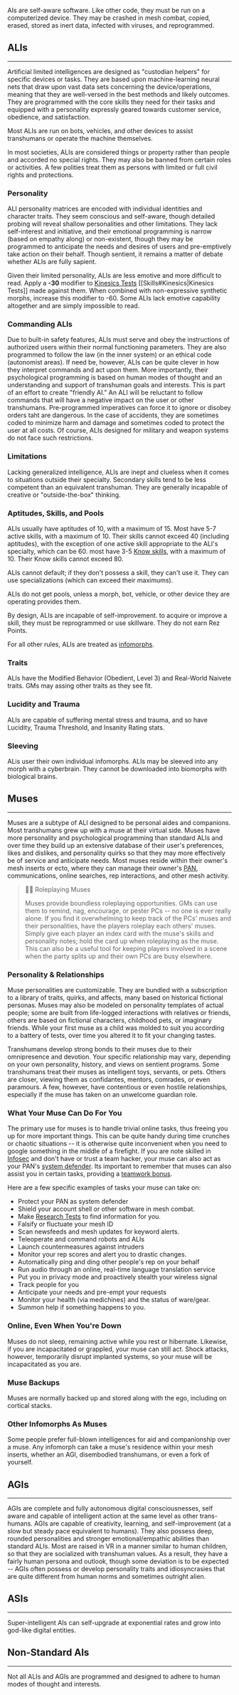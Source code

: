 AIs are self-aware software.  Like other code, they must be run on a computerized device.  They may be crashed in mesh combat, copied, erased, stored as inert data, infected with viruses, and reprogrammed.

## ALIs
---
Artificial limited intelligences are designed as "custodian helpers" for specific devices or tasks.  They are based upon machine-learning neural nets that draw upon vast data sets concerning the device/operations, meaning that they are well-versed in the best methods and likely outcomes.  They are programmed with the core skills they need for their tasks and equipped with a personality expressly geared towards customer service, obedience, and satisfaction.

Most ALIs are run on bots, vehicles, and other devices to assist transhumans or operate the machine themselves.

In most societies, ALIs are considered things or property rather than people and accorded no special rights.  They may also be banned from certain roles or activities.  A few polities treat them as persons with limited or full civil rights and protections.

### Personality
ALI personality matrices are encoded with individual identities and character traits.  They seem conscious and self-aware, though detailed probing will reveal shallow personalities and other limitations.  They lack self-interest and initiative, and their emotional programming is narrow (based on empathy along) or non-existent, though they may be programmed to anticipate the needs and desires of users and pre-emptively take action on their behalf.  Though sentient, it remains a matter of debate whether ALIs are fully sapient.

Given their limited personality, ALIs are less emotive and more difficult to read.  Apply a **-30** modifier to [Kinesics Tests](../Skills.md#Kinesics) [[Skills#Kinesics|Kinesics Tests]] made against them.  When combined with non-expressive synthetic morphs, increase this modifier to -60.  Some ALIs lack emotive capability altogether and are simply impossible to read.

### Commanding ALIs
Due to built-in safety features, ALIs must serve and obey the instructions of authorized users within their normal functioning parameters.  They are also programmed to follow the law (in the inner system) or an ethical code (autonomist areas).  If need be, however, ALIs can be quite clever in how they interpret commands and act upon them.  More importantly, their psychological programming is based on human modes of thought and an understanding and support of transhuman goals and interests.  This is part of an effort to create "friendly AI."  An ALI will be reluctant to follow commands that will have a negative impact on the user or other transhumans.  Pre-programmed imperatives can force it to ignore or disobey orders taht are dangerous.  In the case of accidents, they are sometimes coded to minimize harm and damage and sometimes coded to protect the user at all costs.  Of course, ALIs designed for military and weapon systems do not face such restrictions.

### Limitations
Lacking generalized intelligence, ALIs are inept and clueless when it comes to situations outside their specialty.  Secondary skills tend to be less competent than an equivalent transhuman.  They are generally incapable of creative or "outside-the-box" thinking.

### Aptitudes, Skills, and Pools
ALIs usually have aptitudes of 10, with a maximum of 15.  Most have 5-7 active skills, with a maximum of 10.  Their skills cannot exceed 40 (including aptitudes), with the exception of one active skill appropriate to the ALI's specialty, which can be 60.  most have 3-5 [Know skills](../Skills.md#Know), with a maximum of 10.  Their Know skills cannot exceed 80.

ALIs cannot default; if they don't possess a skill, they can't use it.  They can use specializations (which can exceed their maximums).

ALIs do not get pools, unless a morph, bot, vehicle, or other device they are operating provides them.

By design, ALIs are incapable of self-improvement.  to acquire or improve a skill, they must be reprogrammed or use skillware.  They do not earn Rez Points.

For all other rules, ALIs are treated as [infomorphs](Infomorphs.md).

### Traits
ALIs have the Modified Behavior (Obedient, Level 3) and Real-World Naivete traits.  GMs may assing other traits as they see fit.

### Lucidity and Trauma
ALIs are capable of suffering mental stress and trauma, and so have Lucidity, Trauma Threshold, and Insanity Rating stats.

### Sleeving
ALis user their own individual infomorphs.  ALIs may be sleeved into any morph with a cyberbrain.  They cannot be downloaded into biomorphs with biological brains.

## Muses
---
Muses are a subtype of ALI designed to be personal aides and companions.  Most transhumans grew up with a muse at their virtual side.  Muses have more personality and psychological programming than standard ALIs and over time they build up an extensive database of their user's preferences, likes and dislikes, and personality quirks so that they may more effectively be of service and anticipate needs.  Most muses reside within their owner's mesh inserts or ecto, where they can manage their owner's [PAN](mesh-introduction.md#pans-personal-area-networks), communications, online searches, rep interactions,  and other mesh activity.



> 👩‍🚀 Roleplaying Muses
> 
> Muses provide boundless roleplaying opportunities.  GMs can use them to remind, nag, encourage, or pester PCs -- no one is ever really alone.  If you find it overwhelming to keep track of the PCs' muses and their personalities, have the players roleplay each others' muses.  Simply give each player an index card with the muse's skills and personality notes; hold the card up when roleplaying as the muse.  This can also be a useful tool for keeping players involved in a scene when the party splits up and their own PCs are busy elsewhere.

### Personality & Relationships
Muse personalities are customizable.  They are bundled with a subscription to a library of traits, quirks, and affects, many based on historical fictional personas.  Muses may also be modeled on personality templates of actual people; some are built from life-logged interactions with relatives or friends, others are based on fictional characters, childhood pets, or imaginary friends.  While your first muse as a child was molded to suit you according to a battery of tests, over time you altered it to fit your changing tastes.

Transhumans develop strong bonds to their muses due to their omnipresence and devotion.  Your specific relationship may vary, depending on your own personality, history, and views on sentient programs.  Some transhumans treat their muses as intelligent toys, servants, or pets.  Others are closer, viewing them as confidantes, mentors, comrades, or even paramours.  A few, however, have contentious or even hostile relationships, especially if the muse has taken on an unwelcome guardian role.

### What Your Muse Can Do For You
The primary use for muses is to handle trivial online tasks, thus freeing you up for more important things.  This can be quite handy during time crunches or chaotic situations -- it is otherwise quite inconvenient when you need to google something in the middle of a firefight.  If you are note skilled in [Infosec](../Skills.md#infosec) and don't have or trust a team hacker, your muse can also act as your PAN's [system defender](Hacking/Countermeasures.md#system-defender).  Its important to remember that muses can also assist you in certain tasks, providing a [teamwork bonus](../dice-basics.md#teamwork).

Here are a few specific examples of tasks your muse can take on:
- Protect your PAN as system defender
- Shield your account shell or other software in mesh combat.
- Make [Research Tests](../Skills.md#research) to find information for you.
- Falsify or fluctuate your mesh ID
- Scan newsfeeds and mesh updates for keyword alerts.
- Teleoperate and command robots and ALIs
- Launch countermeasures against intruders
- Monitor your rep scores and alert you to drastic changes.
- Automatically ping and ding other people's rep on your behalf
- Run audio through an online, real-time language translation service
- Put you in privacy mode and proactively stealth your wireless signal
- Track people for you
- Anticipate your needs and pre-empt your requests
- Monitor your health (via medichines) and the status of ware/gear.
- Summon help if something happens to you.

### Online, Even When You're Down
Muses do not sleep, remaining active while you rest or hibernate.  Likewise, if you are incapacitated or grappled, your muse can still act.  Shock attacks, however, temporarily disrupt implanted systems, so your muse will be incapacitated as you are.

### Muse Backups
Muses are normally backed up and stored along with the ego, including on cortical stacks.

### Other Infomorphs As Muses
Some people prefer full-blown intelligences for aid and companionship over a muse.  Any infomorph can take a muse's residence within your mesh inserts, whether an AGI, disembodied transhumans, or even a fork of yourself.

## AGIs
---
AGIs are complete and fully autonomous digital consciousnesses, self aware and capable of intelligent action at the same level as other trans-humans.  AGIs are capable of creativity, learning, and self-improvement (at a slow but steady pace equivalent to humans).  They also possess deep, rounded personalities and stronger emotional/empathic abilities than standard ALIs.  Most are raised in VR in a manner similar to human children, so that they are socialized with transhuman values.  As a result, they have a fairly human persona and outlook, though some deviation is to be expected -- AGIs often possess or develop personality traits and idiosyncrasies that are quite different from human norms and sometimes outright alien.

## ASIs
---
Super-intelligent AIs can self-upgrade at exponential rates and grow into god-like digital entities.

## Non-Standard AIs
---
Not all ALIs and AGIs are programmed and designed to adhere to human modes of thought and interests.

